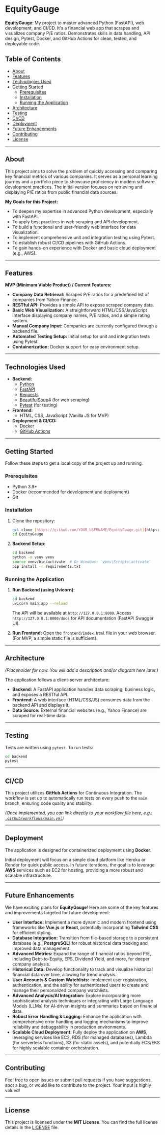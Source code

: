 # EquityGauge
**EquityGauge**: My project to master advanced Python (FastAPI), web development, and CI/CD. It's a financial web app that scrapes and visualizes company P/E ratios. Demonstrates skills in data handling, API design, Pytest, Docker, and GitHub Actions for clean, tested, and deployable code.

## Table of Contents
- [About](#about)
- [Features](#features)
- [Technologies Used](#technologies-used)
- [Getting Started](#getting-started)
  - [Prerequisites](#prerequisites)
  - [Installation](#installation)
  - [Running the Application](#running-the-application)
- [Architecture](#architecture)
- [Testing](#testing)
- [CI/CD](#cicd)
- [Deployment](#deployment)
- [Future Enhancements](#future-enhancements)
- [Contributing](#contributing)
- [License](#license)

---

## About

This project aims to solve the problem of quickly accessing and comparing key financial metrics of various companies. It serves as a personal learning journey and a portfolio piece to showcase proficiency in modern software development practices. The initial version focuses on retrieving and displaying P/E ratios from public financial data sources.

**My Goals for this Project:**
* To deepen my expertise in advanced Python development, especially with FastAPI.
* To apply best practices in web scraping and API development.
* To build a functional and user-friendly web interface for data visualization.
* To implement comprehensive unit and integration testing using Pytest.
* To establish robust CI/CD pipelines with GitHub Actions.
* To gain hands-on experience with Docker and basic cloud deployment (e.g., AWS).

---

## Features

**MVP (Minimum Viable Product) / Current Features:**
- **Company Data Retrieval:** Scrapes P/E ratios for a predefined list of companies from Yahoo Finance.
- **RESTful API:** Provides a simple API to expose scraped company data.
- **Basic Web Visualization:** A straightforward HTML/CSS/JavaScript interface displaying company names, P/E ratios, and a simple rating system.
- **Manual Company Input:** Companies are currently configured through a backend file.
- **Automated Testing Setup:** Initial setup for unit and integration tests using Pytest.
- **Containerization:** Docker support for easy environment setup.

---

## Technologies Used

* **Backend:**
    * [Python](https://www.python.org/)
    * [FastAPI](https://fastapi.tiangolo.com/)
    * [Requests](https://docs.python-requests.org/en/master/)
    * [BeautifulSoup4](https://www.crummy.com/software/BeautifulSoup/bs4/doc/) (for web scraping)
    * [Pytest](https://docs.pytest.org/en/stable/) (for testing)
* **Frontend:**
    * HTML, CSS, JavaScript (Vanilla JS for MVP)
* **Deployment & CI/CD:**
    * [Docker](https://www.docker.com/)
    * [GitHub Actions](https://docs.github.com/en/actions)

---

## Getting Started

Follow these steps to get a local copy of the project up and running.

### Prerequisites

* Python 3.9+
* Docker (recommended for development and deployment)
* Git

### Installation

1.  Clone the repository:
    ```bash
    git clone [https://github.com/YOUR_USERNAME/EquityGauge.git](https://github.com/YOUR_USERNAME/EquityGauge.git)
    cd EquityGauge
    ```
2.  **Backend Setup:**
    ```bash
    cd backend
    python -m venv venv
    source venv/bin/activate  # On Windows: `venv\Scripts\activate`
    pip install -r requirements.txt
    ```

### Running the Application

1.  **Run Backend (using Uvicorn):**
    ```bash
    cd backend
    uvicorn main:app --reload
    ```
    The API will be available at `http://127.0.0.1:8000`. Access `http://127.0.0.1:8000/docs` for API documentation (FastAPI Swagger UI).

2.  **Run Frontend:**
    Open the `frontend/index.html` file in your web browser. (For MVP, a simple static file is sufficient).

---

## Architecture

*(Placeholder for now. You will add a description and/or diagram here later.)*

The application follows a client-server architecture:
-   **Backend:** A FastAPI application handles data scraping, business logic, and exposes a RESTful API.
-   **Frontend:** A web interface (HTML/CSS/JS) consumes data from the backend API and displays it.
-   **Data Source:** External financial websites (e.g., Yahoo Finance) are scraped for real-time data.

---

## Testing

Tests are written using `pytest`. To run tests:

```bash
cd backend
pytest
```

---

## CI/CD

This project utilizes **GitHub Actions** for Continuous Integration. The workflow is set up to automatically run tests on every push to the `main` branch, ensuring code quality and stability.

*(Once implemented, you can link directly to your workflow file here, e.g.: [`.github/workflows/main.yml`](.github/workflows/main.yml))*

---

## Deployment

The application is designed for containerized deployment using **Docker**.

Initial deployment will focus on a simple cloud platform like Heroku or Render for quick public access. In future iterations, the goal is to leverage **AWS** services such as EC2 for hosting, providing a more robust and scalable infrastructure.

---

## Future Enhancements

We have exciting plans for **EquityGauge**! Here are some of the key features and improvements targeted for future development:

* **User Interface:** Implement a more dynamic and modern frontend using frameworks like **Vue.js** or **React**, potentially incorporating **Tailwind CSS** for efficient styling.
* **Database Integration:** Transition from file-based storage to a persistent database (e.g., **PostgreSQL**) for robust historical data tracking and improved data management.
* **Advanced Metrics:** Expand the range of financial ratios beyond P/E, including Debt-to-Equity, EPS, Dividend Yield, and more, for deeper company analysis.
* **Historical Data:** Develop functionality to track and visualize historical financial data over time, allowing for trend analysis.
* **User Accounts & Custom Watchlists:** Implement user registration, authentication, and the ability for authenticated users to create and manage their personalized company watchlists.
* **Advanced Analysis/AI Integration:** Explore incorporating more sophisticated analysis techniques or integrating with Large Language Models (LLMs) for AI-driven insights and summaries based on financial data.
* **Robust Error Handling & Logging:** Enhance the application with comprehensive error handling and logging mechanisms to improve reliability and debuggability in production environments.
* **Scalable Cloud Deployment:** Fully deploy the application on **AWS**, leveraging services like EC2, RDS (for managed databases), Lambda (for serverless functions), S3 (for static assets), and potentially ECS/EKS for highly scalable container orchestration.

---

## Contributing

Feel free to open issues or submit pull requests if you have suggestions, spot a bug, or would like to contribute to the project. Your input is highly valued!

---

## License

This project is licensed under the **MIT License**. You can find the full license details in the [LICENSE](LICENSE) file.

